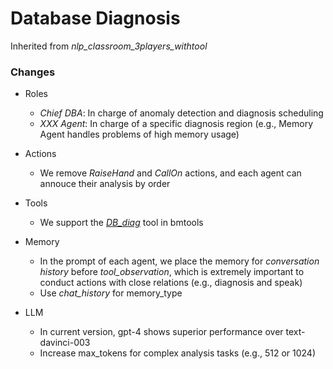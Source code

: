 # Database Diagnosis

Inherited from *nlp_classroom_3players_withtool*

### Changes

- Roles

    - *Chief DBA*: In charge of anomaly detection and diagnosis scheduling
    - *XXX Agent*: In charge of a specific diagnosis region (e.g., Memory Agent handles problems of high memory usage)

- Actions

    - We remove *RaiseHand* and *CallOn* actions, and each agent can annouce their analysis by order

- Tools

    - We support the *[DB_diag](https://github.com/OpenBMB/BMTools/tree/main/bmtools/tools/db_diag)* tool in bmtools

- Memory

    - In the prompt of each agent, we place the memory for *conversation history* before *tool_observation*, which is extremely important to conduct actions with close relations (e.g., diagnosis and speak)
    - Use *chat_history* for memory_type

- LLM

    - In current version, gpt-4 shows superior performance over text-davinci-003
    - Increase max_tokens for complex analysis tasks (e.g., 512 or 1024)

